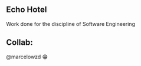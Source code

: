## Echo Hotel

Work done for the discipline of Software Engineering

## Collab:

@marcelowzd :grin:
